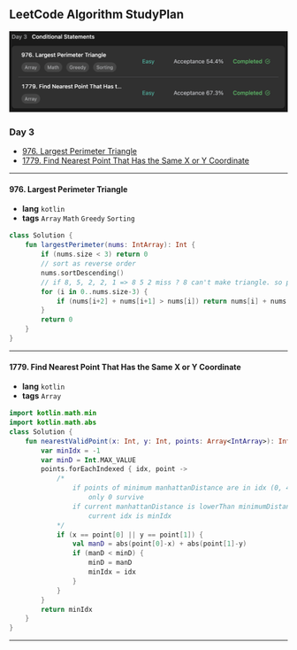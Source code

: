 ## LeetCode Algorithm StudyPlan

<img src="../../assets/leetcode_program_lv1_day3.png" alt="leetcode_programming_skills_level1_day3" style="zoom:50%;" />

### Day 3

- [976. Largest Perimeter Triangle](https://leetcode.com/problems/largest-perimeter-triangle/?envType=study-plan&id=programming-skills-i)
- [1779. Find Nearest Point That Has the Same X or Y Coordinate](https://leetcode.com/problems/find-nearest-point-that-has-the-same-x-or-y-coordinate/?envType=study-plan&id=programming-skills-i)

---

#### 976. Largest Perimeter Triangle

- **lang**  `kotlin` 
- **tags**  `Array` `Math` `Greedy` `Sorting`

```kotlin
class Solution {
    fun largestPerimeter(nums: IntArray): Int {
        if (nums.size < 3) return 0
        // sort as reverse order
        nums.sortDescending()
        // if 8, 5, 2, 2, 1 => 8 5 2 miss ? 8 can't make triangle. so pass to next
        for (i in 0..nums.size-3) {
            if (nums[i+2] + nums[i+1] > nums[i]) return nums[i] + nums[i+1] + nums[i+2]
        }
        return 0
    }
}
```

---

#### 1779. Find Nearest Point That Has the Same X or Y Coordinate

- **lang**  `kotlin` 
- **tags**  `Array`

```kotlin
import kotlin.math.min
import kotlin.math.abs
class Solution {
    fun nearestValidPoint(x: Int, y: Int, points: Array<IntArray>): Int {
        var minIdx = -1
        var minD = Int.MAX_VALUE
        points.forEachIndexed { idx, point ->
            /*
                if points of minimum manhattanDistance are in idx (0, 4, 7, 11 , ..):
                    only 0 survive
                if current manhattanDistance is lowerThan minimumDistance:
                    current idx is minIdx
            */
            if (x == point[0] || y == point[1]) {
                val manD = abs(point[0]-x) + abs(point[1]-y)
                if (manD < minD) {
                    minD = manD
                    minIdx = idx
                }
            }
        }
        return minIdx
    }
}
```

---

